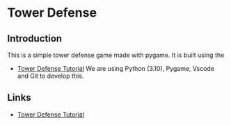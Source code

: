 # Tower Defense 
## Introduction
This is a simple tower defense game made with pygame.
It is built using the 
* [Tower Defense Tutorial](https://www.inspiredpython.com/course/create-tower-defense-game/make-your-own-tower-defense-game-with-pygame)
We are using Python (3.10), Pygame, Vscode and Git to develop this.


## Links
* [Tower Defense Tutorial](https://www.inspiredpython.com/course/create-tower-defense-game/make-your-own-tower-defense-game-with-pygame)

